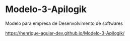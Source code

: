 # Modelo-3-Apilogik
Modelo para empresa de Desenvolvimento de softwares

https://henrique-aguiar-dev.github.io/Modelo-3-Apilogik/
